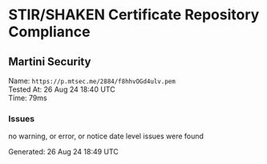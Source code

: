 # STIR/SHAKEN Certificate Repository Compliance

## Martini Security

Name: `https://p.mtsec.me/2884/f8hhvOGd4ulv.pem`\
Tested At: 26 Aug 24 18:40 UTC\
Time: 79ms

### Issues

no warning, or error, or notice date level issues were found

Generated: 26 Aug 24 18:49 UTC